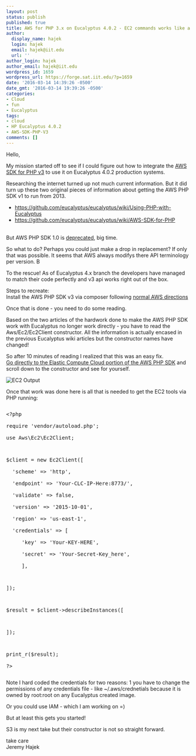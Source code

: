 ```yaml
---
layout: post
status: publish
published: true
title: AWS for PHP 3.x on Eucalyptus 4.0.2 - EC2 commands works like a charm
author:
  display_name: hajek
  login: hajek
  email: hajek@iit.edu
  url: ''
author_login: hajek
author_email: hajek@iit.edu
wordpress_id: 1659
wordpress_url: https://forge.sat.iit.edu/?p=1659
date: '2016-03-14 14:39:26 -0500'
date_gmt: '2016-03-14 19:39:26 -0500'
categories:
- Cloud
- fun
- Eucalyptus
tags:
- cloud
- HP Eucalyptus 4.0.2
- AWS-SDK-PHP-V3
comments: []
---
```

<p>Hello,</p>
<p>  My mission started off to see if I could figure out how to integrate the <a href="http://docs.aws.amazon.com/aws-sdk-php/v3/api/">AWS SDK for PHP v3</a> to use it on Eucalyptus 4.0.2 production systems.</p>
<p>Researching the internet turned up not much current information.  But it did turn up these two original pieces of information about getting the AWS PHP SDK v1 to run from 2013.</p>
<ul>
<li><a href="https://github.com/eucalyptus/eucalyptus/wiki/Using-PHP-with-Eucalyptus">https://github.com/eucalyptus/eucalyptus/wiki/Using-PHP-with-Eucalyptus</a></li>
<li><a href="https://github.com/eucalyptus/eucalyptus/wiki/AWS-SDK-for-PHP">https://github.com/eucalyptus/eucalyptus/wiki/AWS-SDK-for-PHP</a></li><br />
</ul></p>
<p>But AWS PHP SDK 1.0 is <a href="https://github.com/amazonwebservices/aws-sdk-for-php">deprecated</a>, big time. </p>
<p>So what to do?  Perhaps you could just make a drop in replacement?  If only that was possible.  It seems that AWS always modifys there API terminology per version.  B</p>
<p>To the rescue! As of Eucalyptus 4.x branch the developers have managed to match their code perfectly and v3 api works right out of the box.</p>
<p>Steps to recreate:<br />
Install the AWS PHP SDK v3 via composer following <a href="http://docs.aws.amazon.com/aws-sdk-php/v3/guide/getting-started/installation.html">normal AWS directions</a></p>
<p>Once that is done - you need to do some reading.   </p>
<p>Based on the two articles of the hardwork done to make the AWS PHP SDK work with Eucalyptus no longer work directly - you have to read the Aws/Ec2/Ec2Client constructor.  All the information is actually encased in the previous Eucalyptus wiki articles but the constructor names have changed!</p>
<p>So after 10 minutes of reading I realized that this was an easy fix.<br />
<a href="http://docs.aws.amazon.com/aws-sdk-php/v3/api/class-Aws.Ec2.Ec2Client.html">Go directly to the Elastic Compute Cloud portion of the AWS PHP SDK</a> and scroll down to the constructor and see for yourself.</p>

![*EC2 Output*](/assets/2016/03/ec2-768x460.png)

<p>Once that work was done here is all that is needed to get the EC2 tools via PHP running:</p>
<pre lang="PHP">
<p>&#060;&#063;php<br />
require 'vendor/autoload.php';<br />
use Aws\Ec2\Ec2Client;</p>
<p>$client = new Ec2Client([<br />
  'scheme' => 'http',<br />
  'endpoint' => 'Your-CLC-IP-Here:8773/',<br />
  'validate' => false,<br />
  'version' => '2015-10-01',<br />
  'region' => 'us-east-1',<br />
  'credentials' => [<br />
     'key' => 'Your-KEY-HERE',<br />
     'secret' => 'Your-Secret-Key_here',<br />
     ],</p>
<p>]);</p>
<p>$result = $client->describeInstances([</p>
<p>]);</p>
<p>print_r($result);<br />
?></pre></p>
<p>Note I hard coded the credentials for two reasons:  1 you have to change the permissions of any credentials file - like ~/.aws/crednetials because it is owned by root:root on any Eucalyptus created image.</p>
<p>Or you could use IAM - which I am working on =) </p>
<p>But at least this gets you started!</p>
<p>S3 is my next take but their constructor is not so straight forward.</p>
<p>take care<br />
Jeremy Hajek </p>

